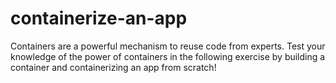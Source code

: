 # containerize-an-app
Containers are a powerful mechanism to reuse code from experts. Test your knowledge of the power of containers in the following exercise by building a container and containerizing an app from scratch!
